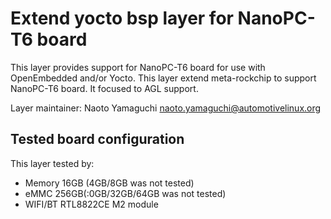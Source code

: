 # Extend yocto bsp layer for NanoPC-T6 board

This layer provides support for NanoPC-T6 board for use with
OpenEmbedded and/or Yocto.
This layer extend meta-rockchip to support NanoPC-T6 board.
It focused to AGL support.

Layer maintainer: Naoto Yamaguchi <naoto.yamaguchi@automotivelinux.org>

## Tested board configuration

This layer tested by:
   - Memory   16GB (4GB/8GB was not tested)
   - eMMC     256GB(:0GB/32GB/64GB was not tested)
   - WIFI/BT  RTL8822CE M2 module
